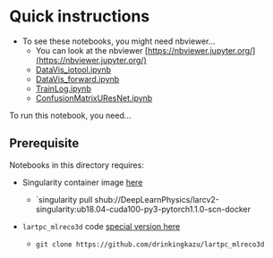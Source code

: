 # Quick instructions

* To see these notebooks, you might need nbviewer...
  - You can look at the nbviewer [https://nbviewer.jupyter.org/](https://nbviewer.jupyter.org/)
  - [DataVis_iotool.ipynb](https://nbviewer.jupyter.org/github/DeepLearnPhysics/2019-09-CSUWorkshop/blob/master/kterao/DataVis_iotool.ipynb)
  - [DataVis_forward.ipynb](https://github.com/DeepLearnPhysics/2019-09-CSUWorkshop/blob/master/kterao/DataVis_forward.ipynb)
  - [TrainLog.ipynb](https://nbviewer.jupyter.org/github/DeepLearnPhysics/2019-09-CSUWorkshop/blob/master/kterao/TrainLog.ipynb)
  - [ConfusionMatrixUResNet.ipynb](https://nbviewer.jupyter.org/github/DeepLearnPhysics/2019-09-CSUWorkshop/blob/master/kterao/ConfusionMatrixUResNet.ipynb)
  
To run this notebook, you need...

## Prerequisite 
Notebooks in this directory requires:

* Singularity container image [here](https://singularity-hub.org/containers/10509)
  - `singularity pull shub://DeepLearnPhysics/larcv2-singularity:ub18.04-cuda100-py3-pytorch1.1.0-scn-docker

* `lartpc_mlreco3d` code [special version here](https://github.com/drinkingkazu/lartpc_mlreco3d)
  - `git clone https://github.com/drinkingkazu/lartpc_mlreco3d`


